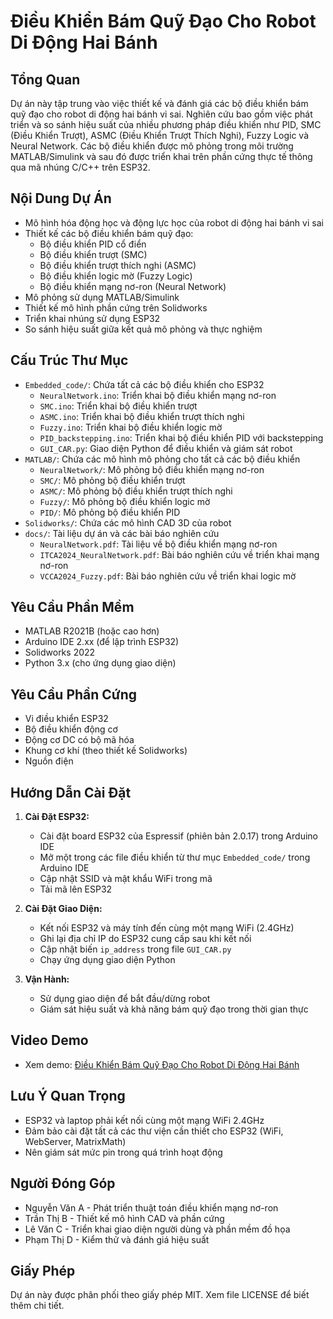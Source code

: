# Điều Khiển Bám Quỹ Đạo Cho Robot Di Động Hai Bánh

## Tổng Quan
Dự án này tập trung vào việc thiết kế và đánh giá các bộ điều khiển bám quỹ đạo cho robot di động hai bánh vi sai. Nghiên cứu bao gồm việc phát triển và so sánh hiệu suất của nhiều phương pháp điều khiển như PID, SMC (Điều Khiển Trượt), ASMC (Điều Khiển Trượt Thích Nghi), Fuzzy Logic và Neural Network. Các bộ điều khiển được mô phỏng trong môi trường MATLAB/Simulink và sau đó được triển khai trên phần cứng thực tế thông qua mã nhúng C/C++ trên ESP32.

## Nội Dung Dự Án
- Mô hình hóa động học và động lực học của robot di động hai bánh vi sai
- Thiết kế các bộ điều khiển bám quỹ đạo:
  - Bộ điều khiển PID cổ điển
  - Bộ điều khiển trượt (SMC)
  - Bộ điều khiển trượt thích nghi (ASMC)
  - Bộ điều khiển logic mờ (Fuzzy Logic)
  - Bộ điều khiển mạng nơ-ron (Neural Network)
- Mô phỏng sử dụng MATLAB/Simulink
- Thiết kế mô hình phần cứng trên Solidworks
- Triển khai nhúng sử dụng ESP32
- So sánh hiệu suất giữa kết quả mô phỏng và thực nghiệm

## Cấu Trúc Thư Mục
- `Embedded_code/`: Chứa tất cả các bộ điều khiển cho ESP32
  - `NeuralNetwork.ino`: Triển khai bộ điều khiển mạng nơ-ron
  - `SMC.ino`: Triển khai bộ điều khiển trượt
  - `ASMC.ino`: Triển khai bộ điều khiển trượt thích nghi
  - `Fuzzy.ino`: Triển khai bộ điều khiển logic mờ
  - `PID_backstepping.ino`: Triển khai bộ điều khiển PID với backstepping
  - `GUI_CAR.py`: Giao diện Python để điều khiển và giám sát robot
- `MATLAB/`: Chứa các mô hình mô phỏng cho tất cả các bộ điều khiển
  - `NeuralNetwork/`: Mô phỏng bộ điều khiển mạng nơ-ron
  - `SMC/`: Mô phỏng bộ điều khiển trượt
  - `ASMC/`: Mô phỏng bộ điều khiển trượt thích nghi
  - `Fuzzy/`: Mô phỏng bộ điều khiển logic mờ
  - `PID/`: Mô phỏng bộ điều khiển PID
- `Solidworks/`: Chứa các mô hình CAD 3D của robot
- `docs/`: Tài liệu dự án và các bài báo nghiên cứu
  - `NeuralNetwork.pdf`: Tài liệu về bộ điều khiển mạng nơ-ron
  - `ITCA2024_NeuralNetwork.pdf`: Bài báo nghiên cứu về triển khai mạng nơ-ron
  - `VCCA2024_Fuzzy.pdf`: Bài báo nghiên cứu về triển khai logic mờ

## Yêu Cầu Phần Mềm
- MATLAB R2021B (hoặc cao hơn)
- Arduino IDE 2.xx (để lập trình ESP32)
- Solidworks 2022
- Python 3.x (cho ứng dụng giao diện)

## Yêu Cầu Phần Cứng
- Vi điều khiển ESP32
- Bộ điều khiển động cơ
- Động cơ DC có bộ mã hóa
- Khung cơ khí (theo thiết kế Solidworks)
- Nguồn điện

## Hướng Dẫn Cài Đặt
1. **Cài Đặt ESP32:**
   - Cài đặt board ESP32 của Espressif (phiên bản 2.0.17) trong Arduino IDE
   - Mở một trong các file điều khiển từ thư mục `Embedded_code/` trong Arduino IDE
   - Cập nhật SSID và mật khẩu WiFi trong mã
   - Tải mã lên ESP32

2. **Cài Đặt Giao Diện:**
   - Kết nối ESP32 và máy tính đến cùng một mạng WiFi (2.4GHz)
   - Ghi lại địa chỉ IP do ESP32 cung cấp sau khi kết nối
   - Cập nhật biến `ip_address` trong file `GUI_CAR.py`
   - Chạy ứng dụng giao diện Python

3. **Vận Hành:**
   - Sử dụng giao diện để bắt đầu/dừng robot
   - Giám sát hiệu suất và khả năng bám quỹ đạo trong thời gian thực

## Video Demo
- Xem demo: [Điều Khiển Bám Quỹ Đạo Cho Robot Di Động Hai Bánh](https://www.youtube.com/watch?v=6Xz11GfAjuo&t=38s)

## Lưu Ý Quan Trọng
- ESP32 và laptop phải kết nối cùng một mạng WiFi 2.4GHz
- Đảm bảo cài đặt tất cả các thư viện cần thiết cho ESP32 (WiFi, WebServer, MatrixMath)
- Nên giám sát mức pin trong quá trình hoạt động

## Người Đóng Góp
- Nguyễn Văn A - Phát triển thuật toán điều khiển mạng nơ-ron
- Trần Thị B - Thiết kế mô hình CAD và phần cứng
- Lê Văn C - Triển khai giao diện người dùng và phần mềm đồ họa
- Phạm Thị D - Kiểm thử và đánh giá hiệu suất

## Giấy Phép
Dự án này được phân phối theo giấy phép MIT. Xem file LICENSE để biết thêm chi tiết.
